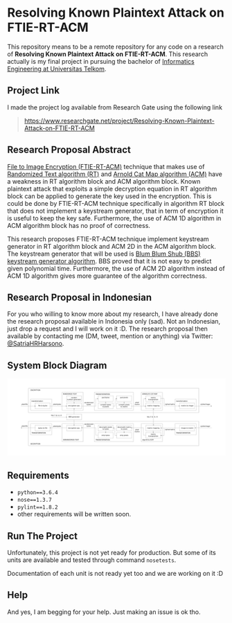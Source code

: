 # Resolving Known Plaintext Attack on FTIE-RT-ACM
This repository means to be a remote repository for any code on a research of **Resolving Known Plaintext Attack on FTIE-RT-ACM**.
This research actually is my final project in pursuing the bachelor of [Informatics Engineering at Universitas Telkom](http://bif.telkomuniversity.ac.id/).

## Project Link
I made the project log available from Research Gate using the following link
> https://www.researchgate.net/project/Resolving-Known-Plaintext-Attack-on-FTIE-RT-ACM

## Research Proposal Abstract
[File to Image Encryption (FTIE-RT-ACM)](https://www.researchgate.net/publication/320087595_File_To_Image_Encryption_FTIE_Menggunakan_Algoritma_Randomized_Text_Dan_Arnold_Cat_Map_ACM_Untuk_Keamanan_Transmisi_Data_Digital) technique that makes use of
[Randomized Text algorithm (RT)](https://s3.amazonaws.com/academia.edu.documents/46998494/Randomized_Text_Encryption_a_New_Dimensi20160704-24345-9laysm.pdf?AWSAccessKeyId=AKIAIWOWYYGZ2Y53UL3A&Expires=1515661445&Signature=GGievOHY%2FRvQcBoILP5nWSizts0%3D&response-content-disposition=inline%3B%20filename%3DRandomized_Text_Encryption_a_New_Dimensi.pdf)
and [Arnold Cat Map algorithm (ACM)](https://en.wikipedia.org/wiki/Arnold%27s_cat_map)
have a weakness in RT algorithm block and ACM algorithm block.
Known plaintext attack that exploits a simple decryption equation
in RT algorithm block can be applied to generate the key used in the encryption.
This is could be done by FTIE-RT-ACM technique specifically in algorithm RT block
that does not implement a keystream generator, that in term of encryption it is useful
to keep the key safe.
Furthermore, the use of ACM 1D algorithm in ACM algorithm block has no proof of correctness.

This research proposes FTIE-RT-ACM technique implement keystream generator in
RT algorithm block and ACM 2D in the ACM algorithm block.
The keystream generator that will be used is [Blum Blum Shub (BBS) keystream generator algorithm](https://en.wikipedia.org/wiki/Blum_Blum_Shub).
BBS proved that it is not easy to predict given polynomial time.
Furthermore, the use of ACM 2D algorithm instead of ACM 1D algorithm gives more guarantee of
the algorithm correctness.

## Research Proposal in Indonesian
For you who willing to know more about my research, I have already done the research proposal available in Indonesia only (sad).
Not an Indonesian, just drop a request and I will work on it :D.
The research proposal then available by contacting me (DM, tweet, mention or anything) via Twitter: [@SatriaHRHarsono](https://twitter.com/SatriaHRHarsono).

## System Block Diagram
![System Block Diagram](docs/assets/system-block-diagram.png)

## Requirements
- `python==3.6.4`
- `nose==1.3.7`
- `pylint==1.8.2`
- other requirements will be written soon.

## Run The Project
Unfortunately, this project is not yet ready for production.
But some of its units are available and tested through command `nosetests`.

Documentation of each unit is not ready yet too and we are working on it :D

## Help
And yes, I am begging for your help. Just making an issue is ok tho.
